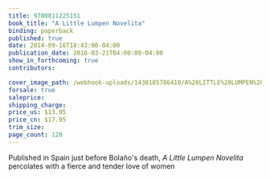 ```yaml
---
title: 9780811225151
book_title: "A Little Lumpen Novelita"
binding: paperback
published: true
date: 2014-09-16T18:43:00-04:00
publication_date: 2016-03-21T04:00:00-04:00
show_in_forthcoming: true
contributors:

cover_image_path: /webhook-uploads/1438185786410/A%20LITTLE%20LUMPEN%20NOVELITA.tif
forsale: true
saleprice:
shipping_charge:
price_us: $13.95
price_cn: $17.95
trim_size:
page_count: 128
---
```

Published in Spain just before Bolaño's death, _A Little Lumpen Novelita_ percolates with a fierce and tender love of women

